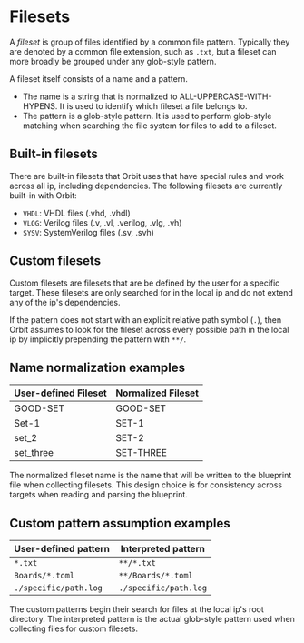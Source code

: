 # Filesets

A _fileset_ is group of files identified by a common file pattern. Typically they are denoted by a common file extension, such as `.txt`, but a fileset can more broadly be grouped under any glob-style pattern.

A fileset itself consists of a name and a pattern. 
- The name is a string that is normalized to ALL-UPPERCASE-WITH-HYPENS. It is used to identify which fileset a file belongs to.
- The pattern is a glob-style pattern. It is used to perform glob-style matching when searching the file system for files to add to a fileset.

## Built-in filesets

There are built-in filesets that Orbit uses that have special rules and work across all ip, including dependencies. The following filesets are currently built-in with Orbit:
- `VHDL`: VHDL files (.vhd, .vhdl)
- `VLOG`: Verilog files (.v, .vl, .verilog, .vlg, .vh)
- `SYSV`: SystemVerilog files (.sv, .svh)

## Custom filesets

Custom filesets are filesets that are be defined by the user for a specific target. These filesets are only searched for in the local ip and do not extend any of the ip's dependencies.

If the pattern does not start with an explicit relative path symbol (`.`), then Orbit assumes to look for the fileset across every possible path in the local ip by implicitly prepending the pattern with `**/`.

## Name normalization examples

| User-defined Fileset  | Normalized Fileset |
| --------- | ------------------ |
| GOOD-SET  | GOOD-SET           |
| Set-1     | SET-1              |
| set_2     | SET-2              |
| set_three | SET-THREE          |

The normalized fileset name is the name that will be written to the blueprint file when collecting filesets. This design choice is for consistency across targets when reading and parsing the blueprint.

## Custom pattern assumption examples

| User-defined pattern | Interpreted pattern |
| - | - |
| `*.txt` | `**/*.txt` |
| `Boards/*.toml` | `**/Boards/*.toml` |
| `./specific/path.log` | `./specific/path.log` |

The custom patterns begin their search for files at the local ip's root directory. The interpreted pattern is the actual glob-style pattern used when collecting files for custom filesets.